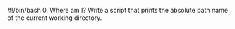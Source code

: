 #!/bin/bash
0. Where am I? Write a script that prints the absolute path name of the current working directory.
